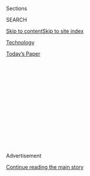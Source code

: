 <div id="app">

<div>

<div>

<div>

<div class="NYTAppHideMasthead css-1q2w90k e1suatyy0">

<div class="section css-ui9rw0 e1suatyy2">

<div class="css-eph4ug er09x8g0">

<div class="css-6n7j50">

</div>

<span class="css-1dv1kvn">Sections</span>

<div class="css-10488qs">

<span class="css-1dv1kvn">SEARCH</span>

</div>

[Skip to content](#site-content)[Skip to site
index](#site-index)

</div>

<div id="masthead-section-label" class="css-1wr3we4 eaxe0e00">

[Technology](https://www.nytimes.com/section/technology)

</div>

<div class="css-10698na e1huz5gh0">

</div>

</div>

<div id="masthead-bar-one" class="section hasLinks css-15hmgas e1csuq9d3">

<div class="css-uqyvli e1csuq9d0">

</div>

<div class="css-1uqjmks e1csuq9d1">

</div>

<div class="css-9e9ivx">

[](https://myaccount.nytimes.com/auth/login?response_type=cookie&client_id=vi)

</div>

<div class="css-1bvtpon e1csuq9d2">

[Today’s
Paper](https://www.nytimes.com/section/todayspaper)

</div>

</div>

</div>

</div>

<div data-aria-hidden="false">

<div id="site-content" data-role="main">

<div>

<div class="css-1aor85t" style="opacity:0.000000001;z-index:-1;visibility:hidden">

<div class="css-1hqnpie">

<div class="css-epjblv">

<span class="css-17xtcya">[Technology](/section/technology)</span><span class="css-x15j1o">|</span><span class="css-fwqvlz">Too
Many Chinese Children Need Glasses. Beijing Blames Video
Games.</span>

</div>

<div class="css-k008qs">

<div class="css-1iwv8en">

<span class="css-18z7m18"></span>

<div>

</div>

</div>

<span class="css-1n6z4y">https://nyti.ms/2LJnDsr</span>

<div class="css-1705lsu">

<div class="css-4xjgmj">

<div class="css-4skfbu" data-role="toolbar" data-aria-label="Social Media Share buttons, Save button, and Comments Panel with current comment count" data-testid="share-tools">

  - 
  - 
  - 
  - 
    
    <div class="css-6n7j50">
    
    </div>

  - 

</div>

</div>

</div>

</div>

</div>

</div>

<div id="NYT_TOP_BANNER_REGION" class="css-13pd83m">

</div>

<div id="top-wrapper" class="css-1sy8kpn">

<div id="top-slug" class="css-l9onyx">

Advertisement

</div>

[Continue reading the main
story](#after-top)

<div class="ad top-wrapper" style="text-align:center;height:100%;display:block;min-height:250px">

<div id="top" class="place-ad" data-position="top" data-size-key="top">

</div>

</div>

<div id="after-top">

</div>

</div>

<div id="sponsor-wrapper" class="css-1hyfx7x">

<div id="sponsor-slug" class="css-19vbshk">

Supported by

</div>

[Continue reading the main
story](#after-sponsor)

<div id="sponsor" class="ad sponsor-wrapper" style="text-align:center;height:100%;display:block">

</div>

<div id="after-sponsor">

</div>

</div>

<div class="css-1vkm6nb ehdk2mb0">

# Too Many Chinese Children Need Glasses. Beijing Blames Video Games.

</div>

<div class="css-79elbk" data-testid="photoviewer-wrapper">

<div class="css-z3e15g" data-testid="photoviewer-wrapper-hidden">

</div>

<div class="css-1a48zt4 ehw59r15" data-testid="photoviewer-children">

![<span class="css-16f3y1r e13ogyst0" data-aria-hidden="true">An
internet cafe in Fuyang, China, in
August.</span><span class="css-cnj6d5 e1z0qqy90" itemprop="copyrightHolder"><span class="css-1ly73wi e1tej78p0">Credit...</span><span><span>Reuters</span></span></span>](https://static01.nyt.com/images/2018/09/01/world/01chinagames-span/merlin_142714389_dd941c45-c042-4e37-b9f5-332bbb8e5508-articleLarge.jpg?quality=75&auto=webp&disable=upscale)

</div>

</div>

<div class="css-xt80pu e12qa4dv0">

<div class="css-18e8msd">

<div class="css-vp77d3 epjyd6m0">

<div class="css-1baulvz">

By [<span class="css-1baulvz last-byline" itemprop="name">Raymond
Zhong</span>](https://www.nytimes.com/by/raymond-zhong)

</div>

</div>

  - Aug. 31,
    2018

  - 
    
    <div class="css-4xjgmj">
    
    <div class="css-d8bdto" data-role="toolbar" data-aria-label="Social Media Share buttons, Save button, and Comments Panel with current comment count" data-testid="share-tools">
    
      - 
      - 
      - 
      - 
        
        <div class="css-6n7j50">
        
        </div>
    
      - 
    
    </div>
    
    </div>

</div>

<div class="css-tk9fsr">

[阅读简体中文版](https://cn.nytimes.com/china/20180903/china-videogames-myopia-tencent/ "Read in Simplified Chinese")[閱讀繁體中文版](https://cn.nytimes.com/china/20180903/china-videogames-myopia-tencent/zh-hant/ "Read in Traditional Chinese")

</div>

</div>

<div class="section meteredContent css-1r7ky0e" name="articleBody" itemprop="articleBody">

<div class="css-1fanzo5 StoryBodyCompanionColumn">

<div class="css-53u6y8">

BEIJING — It started this week with a [call to
action](http://www.xinhuanet.com/politics/2018-08/28/c_1123341203.htm)
from China’s leader, Xi Jinping. Too many of the country’s children need
glasses, he said, and the government was going to do something about it.

It ended on Friday with billions of dollars being wiped from the market
value of the world’s largest video game company.

New controls on online games were among Chinese authorities’
recommendations for reducing adolescent nearsightedness on Thursday,
sending shares in the country’s leading game publisher, Tencent,
tumbling the next day. Shares of Japanese game makers like Capcom,
Konami and Bandai Namco also fell on Friday, a sign of the size and
importance of the Chinese market.

The sell-off is the latest in a series of government-related stumbles
for Tencent, one of the world’s largest technology companies. Chinese
state media has blamed video games for causing young people to become
addicted, lowering their grades and worse. An episode last year, in
which a 17-year-old in the southern city of Guangzhou died after playing
a smartphone game for 40 hours straight, received wide attention.

</div>

</div>

<div class="css-1fanzo5 StoryBodyCompanionColumn">

<div class="css-53u6y8">

As the biggest game distributor in the world’s biggest game market,
Tencent has grown fantastically rich in recent years. It has bought up
game developers around the world, including the makers of influential
titles such as League of Legends and Clash of Clans. It owns a stake in
Epic Games, creator of [the international blockbuster
Fortnite](https://www.nytimes.com/2018/05/02/style/fortnite.html).

Back at home, Tencent also operates China’s most popular messaging app,
WeChat, and processes a big chunk of the smartphone payments that are
now used to make transactions of all kinds in the country.

But over the last year, Tencent's hugely profitable game business has
come under fire as Beijing takes a more forceful approach to guiding
Chinese culture — a reminder of the state’s [growing
role](https://www.nytimes.com/2018/05/02/technology/china-xi-jinping-technology-innovation.html)
in deciding the fortunes of the country’s largest and most innovative
private companies.

Last year, the Communist Party’s official mouthpiece, the People’s
Daily, [called the Tencent-developed battle game Honor of
Kings](https://www.nytimes.com/2017/08/16/business/china-honor-of-kings.html)
a “poison” on young minds. In response, the company imposed limits on
the amount of time young people could spend playing it each day.

More recently, Chinese regulators blocked sales of another Tencent title
— Monster Hunter: World — because it was deemed too gory. The company’s
stock also took a slide after executives said that a bureaucratic
reshuffle had slowed the process for getting licenses to make money on
new games such as the mobile version of PlayerUnknown’s Battlegrounds.

</div>

</div>

<div class="css-1fanzo5 StoryBodyCompanionColumn">

<div class="css-53u6y8">

Tencent’s shares fell 5 percent in Friday trading in Hong Kong. A
company spokesman declined to comment.

In China, bad eyesight has become an increasingly common childhood
scourge. The state news agency Xinhua [reported this
week](http://www.xinhuanet.com/politics/2018-08/28/c_1123341203.htm)
that Mr. Xi was moved to act after reading a press report on the
subject. Nearly half of all Chinese are nearsighted, according to
Xinhua.

“The vision health of our country’s young people has always been of
great concern to General Secretary Xi Jinping,” [the news agency
wrote](http://www.xinhuanet.com/politics/xxjxs/2018-08/29/c_1123347514.htm),
using one of Mr. Xi’s official titles.

The [resulting
plan](http://www.moe.edu.cn/srcsite/A17/moe_943/s3285/201808/t20180830_346672.html),
issued on Thursday by the Ministry of Education, directs China’s media
regulator to limit the number of new games approved for distribution,
although it does not suggest a specific limit. It also encourages the
regulator to explore measures to limit the amount of time minors can
spend playing games, and to consider a system for rating games for age
appropriateness.

Other recommendations in the notice include improving physical education
in schools, limiting the amount of written homework given to elementary
school students and improving lighting conditions in classrooms.

The link between screen time and myopia, while popularly held, is a
matter of continuing study among scientists. [A 2015
report](http://www.who.int/blindness/causes/MyopiaReportforWeb.pdf) by
the World Health Organization cited research indicating that
nearsightedness was related to less time spent outdoors and more time
doing activities such as reading, studying and focusing on screens.

</div>

</div>

</div>

<div>

</div>

<div>

</div>

<div>

</div>

<div>

<div id="bottom-wrapper" class="css-1ede5it">

<div id="bottom-slug" class="css-l9onyx">

Advertisement

</div>

[Continue reading the main
story](#after-bottom)

<div id="bottom" class="ad bottom-wrapper" style="text-align:center;height:100%;display:block;min-height:90px">

</div>

<div id="after-bottom">

</div>

</div>

</div>

</div>

</div>

## Site Index

<div>

</div>

## Site Information Navigation

  - [© <span>2020</span> <span>The New York Times
    Company</span>](https://help.nytimes.com/hc/en-us/articles/115014792127-Copyright-notice)

<!-- end list -->

  - [NYTCo](https://www.nytco.com/)
  - [Contact
    Us](https://help.nytimes.com/hc/en-us/articles/115015385887-Contact-Us)
  - [Work with us](https://www.nytco.com/careers/)
  - [Advertise](https://nytmediakit.com/)
  - [T Brand Studio](http://www.tbrandstudio.com/)
  - [Your Ad
    Choices](https://www.nytimes.com/privacy/cookie-policy#how-do-i-manage-trackers)
  - [Privacy](https://www.nytimes.com/privacy)
  - [Terms of
    Service](https://help.nytimes.com/hc/en-us/articles/115014893428-Terms-of-service)
  - [Terms of
    Sale](https://help.nytimes.com/hc/en-us/articles/115014893968-Terms-of-sale)
  - [Site
    Map](https://spiderbites.nytimes.com)
  - [Help](https://help.nytimes.com/hc/en-us)
  - [Subscriptions](https://www.nytimes.com/subscription?campaignId=37WXW)

</div>

</div>

</div>

</div>
